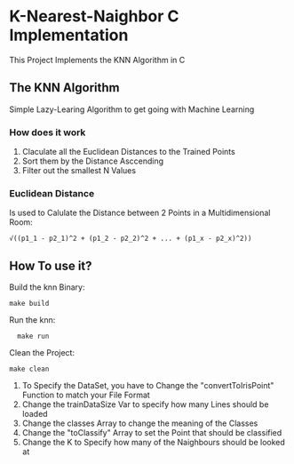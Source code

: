 # K-Nearest-Naighbor C Implementation

This Project Implements the KNN Algorithm in C

## The KNN Algorithm
  Simple Lazy-Learing Algorithm to get going with Machine Learning
### How does it work
  1. Claculate all the Euclidean Distances to the Trained Points
  2. Sort them by the Distance Asccending
  3. Filter out the smallest N Values

### Euclidean Distance
  Is used to Calulate the Distance between 2 Points in a Multidimensional Room:
 
    √((p1_1 - p2_1)^2 + (p1_2 - p2_2)^2 + ... + (p1_x - p2_x)^2))


## How To use it?

  Build the knn Binary:

    make build

  Run the knn:

      make run
  
  Clean the Project:

    make clean

  1. To Specify the DataSet, you have to Change the "convertToIrisPoint" Function to match your File Format
  2. Change the trainDataSize Var to specify how many Lines should be loaded
  3. Change the classes Array to change the meaning of the Classes
  4. Change the "toClassify" Array to set the Point that should be classified
  5. Change the K to Specify how many of the Naighbours should be looked at


